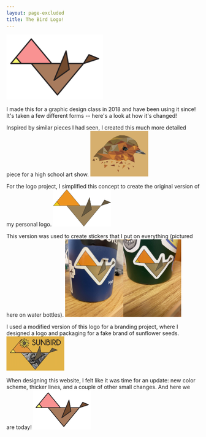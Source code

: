```yaml
---
layout: page-excluded
title: The Bird Logo!
---
```


<img src="/bird_logo.png" style="width:50%;height:auto;">

I made this for a graphic design class in 2018 and have been using it since! It's taken a few different forms -- here's a look at how it's changed!

Inspired by similar pieces I had seen, I created this much more detailed piece for a high school art show.
<img src="/bird-logo-media/triangle-bird.jpg" style="width:30%;height:auto;">

For the logo project, I simplified this concept to create the original version of my personal logo.
<img src="/bird-logo-media/old-Bird-Sticker.png" style="width:30%;height:auto;">

This version was used to create stickers that I put on everything (pictured here on water bottles).
<img src="/bird-logo-media/sticker-on-bottle-1.jpg" style="width:30%;height:auto;"><img src="/bird-logo-media/sticker-on-bottle-2.jpg" style="width:30%;height:auto;">

I used a modified version of this logo for a branding project, where I designed a logo and packaging for a fake brand of sunflower seeds.
<img src="/bird-logo-media/sunbird-logo.png" style="width:30%;height:auto;">

When designing this website, I felt like it was time for an update: new color scheme, thicker lines, and a couple of other small changes. And here we are today!
<img src="/bird_logo.png" style="width:30%;height:auto;">

